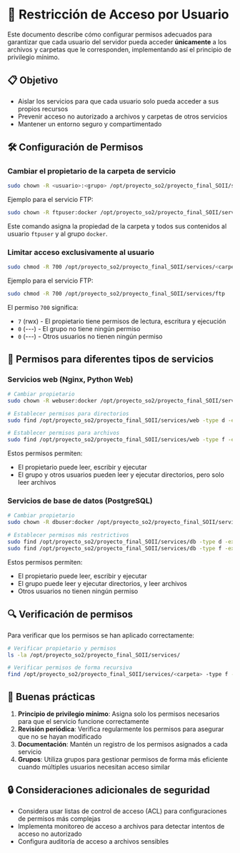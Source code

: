 # 🔐 Restricción de Acceso por Usuario

Este documento describe cómo configurar permisos adecuados para garantizar que cada usuario del servidor pueda acceder **únicamente** a los archivos y carpetas que le corresponden, implementando así el principio de privilegio mínimo.

## 📋 Objetivo

- Aislar los servicios para que cada usuario solo pueda acceder a sus propios recursos
- Prevenir acceso no autorizado a archivos y carpetas de otros servicios
- Mantener un entorno seguro y compartimentado

## 🛠️ Configuración de Permisos

### Cambiar el propietario de la carpeta de servicio

```bash
sudo chown -R <usuario>:<grupo> /opt/proyecto_so2/proyecto_final_SOII/services/<carpeta>
```

Ejemplo para el servicio FTP:
```bash
sudo chown -R ftpuser:docker /opt/proyecto_so2/proyecto_final_SOII/services/ftp
```

Este comando asigna la propiedad de la carpeta y todos sus contenidos al usuario `ftpuser` y al grupo `docker`.

### Limitar acceso exclusivamente al usuario

```bash
sudo chmod -R 700 /opt/proyecto_so2/proyecto_final_SOII/services/<carpeta>
```

Ejemplo para el servicio FTP:
```bash
sudo chmod -R 700 /opt/proyecto_so2/proyecto_final_SOII/services/ftp
```

El permiso `700` significa:
- `7` (rwx) - El propietario tiene permisos de lectura, escritura y ejecución
- `0` (---) - El grupo no tiene ningún permiso
- `0` (---) - Otros usuarios no tienen ningún permiso

## 🔄 Permisos para diferentes tipos de servicios

### Servicios web (Nginx, Python Web)

```bash
# Cambiar propietario
sudo chown -R webuser:docker /opt/proyecto_so2/proyecto_final_SOII/services/web

# Establecer permisos para directorios
sudo find /opt/proyecto_so2/proyecto_final_SOII/services/web -type d -exec chmod 755 {} \;

# Establecer permisos para archivos
sudo find /opt/proyecto_so2/proyecto_final_SOII/services/web -type f -exec chmod 644 {} \;
```

Estos permisos permiten:
- El propietario puede leer, escribir y ejecutar
- El grupo y otros usuarios pueden leer y ejecutar directorios, pero solo leer archivos

### Servicios de base de datos (PostgreSQL)

```bash
# Cambiar propietario
sudo chown -R dbuser:docker /opt/proyecto_so2/proyecto_final_SOII/services/db

# Establecer permisos más restrictivos
sudo find /opt/proyecto_so2/proyecto_final_SOII/services/db -type d -exec chmod 750 {} \;
sudo find /opt/proyecto_so2/proyecto_final_SOII/services/db -type f -exec chmod 640 {} \;
```

Estos permisos permiten:
- El propietario puede leer, escribir y ejecutar
- El grupo puede leer y ejecutar directorios, y leer archivos
- Otros usuarios no tienen ningún permiso

## 🔍 Verificación de permisos

Para verificar que los permisos se han aplicado correctamente:

```bash
# Verificar propietario y permisos
ls -la /opt/proyecto_so2/proyecto_final_SOII/services/

# Verificar permisos de forma recursiva
find /opt/proyecto_so2/proyecto_final_SOII/services/<carpeta> -type f -ls
```

## 📝 Buenas prácticas

1. **Principio de privilegio mínimo**: Asigna solo los permisos necesarios para que el servicio funcione correctamente
2. **Revisión periódica**: Verifica regularmente los permisos para asegurar que no se hayan modificado
3. **Documentación**: Mantén un registro de los permisos asignados a cada servicio
4. **Grupos**: Utiliza grupos para gestionar permisos de forma más eficiente cuando múltiples usuarios necesitan acceso similar

## 🔒 Consideraciones adicionales de seguridad

- Considera usar listas de control de acceso (ACL) para configuraciones de permisos más complejas
- Implementa monitoreo de acceso a archivos para detectar intentos de acceso no autorizado
- Configura auditoría de acceso a archivos sensibles
